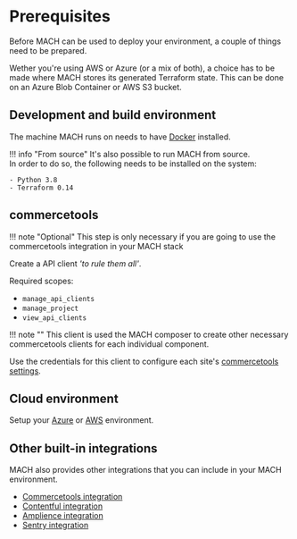 # Prerequisites

Before MACH can be used to deploy your environment, a couple of things need to be prepared.

Wether you're using AWS or Azure (or a mix of both), a choice has to be made where MACH stores its generated Terraform state. This can be done on an Azure Blob Container or AWS S3 bucket.

## Development and build environment

The machine MACH runs on needs to have [Docker](https://www.docker.com) installed.

!!! info  "From source"
    It's also possible to run MACH from source.<br>
    In order to do so, the following needs to be installed on the system:

    - Python 3.8
    - Terraform 0.14

## commercetools

!!! note "Optional"
    This step is only necessary if you are going to use the commercetools integration in your MACH stack

Create a API client *'to rule them all'*.

Required scopes:

- `manage_api_clients`
- `manage_project`
- `view_api_clients`

!!! note ""
    This client is used the MACH composer to create other necessary commercetools clients for each individual component.

Use the credentials for this client to configure each site's [commercetools settings](../syntax/sites.md#commercetools).

## Cloud environment

Setup your [Azure](./azure.md) or [AWS](./aws.md) environment.

## Other built-in integrations

MACH also provides other integrations that you can include in your MACH environment.

- [Commercetools integration](../integrations/commercetools.md)
- [Contentful integration](../integrations/contentful.md)
- [Amplience integration](../integrations/amplience.md)
- [Sentry integration](../integrations/sentry.md)